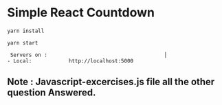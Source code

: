 # Simple React Countdown

``yarn install``

``yarn start``

``  Servers on :                                     
     │                                                
     - Local:            http://localhost:5000  ``
     
     
 ## Note : Javascript-excercises.js file all the other question Answered.
 
